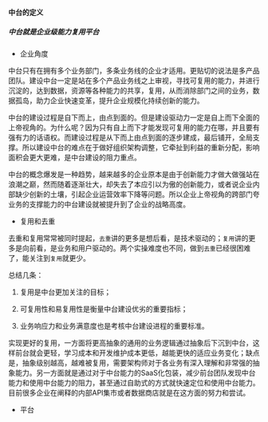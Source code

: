 #### 中台的定义

##### 中台就是企业级能力复用平台

* 企业角度

中台只有在拥有多个业务部门，多条业务线的企业才适用。更贴切的说法是多产品团队。建设中台一定是站在多个产品业务线之上审视，寻找可复用的能力，并进行沉淀的，达到数据，资源等各种能力的共享，复用，从而消除部门之间的业务，数据孤岛，助力企业快速变革，提升企业规模化持续创新的能力。

中台的建设过程是自下而上，由点到面的。但是建设驱动力一定是自上而下全面的上帝视角的。为什么呢？因为只有自上而下才能发现可复用的能力在哪，并且要有强有力的话语权。而建设过程是从下而上由点到面的逐步建成，最后铺开，全局支撑。所以建设中台的难点在于做好组织架构调整，它牵扯到利益的重新分配，影响面积会更大更难，是中台建设的阻力重点。

中台的概念爆发是一种趋势，越来越多的企业原本是由于创新能力才做大做强站在浪潮之巅，然而随着逐渐壮大，却失去了本应引以为傲的创新能力，或者说企业内部缺少创新的土壤，引起企业运营效率下降等问题。所以企业上帝视角的跨部门夸业务的支撑能力的中台建设就被提升到了企业的战略高度。

* 复用和去重

去重和复用常常被同时提起，`去重`讲的更多是想后看，是技术驱动的；`复用`讲的更多是向前看，是业务和用户驱动的。两个实操难度也不同，做到`去重`已经很困难了，能关注到`复用`就更少。

总结几条：

1. 复用是中台更加关注的目标；

2. 可复用性和易复用性是衡量中台建设优劣的重要指标；

3. 业务响应力和业务满意度也是考核中台建设进程的重要标准。

实现更好的复用，一方面将更高抽象的通用的业务逻辑通过抽象后下沉到中台，这样前台就会更轻，学习成本和开发维护成本更低，越能更快的适应业务变化；缺点是，抽象级别越高，越难被复用，需要架构师对于各业务有深入理解和非常强的抽象能力。另一方面就是通过对于中台能力的SaaS化包装，减少前台团队发现中台能力和使用中台能力的阻力，甚至通过自助式的方式就快速定位和使用中台能力。目前很多企业在阐释的内部API集市或者数据商店就是在这方面的努力和尝试。

* 平台

